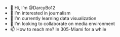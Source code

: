 - 👋 Hi, I’m @DarcyBo12
- 👀 I’m interested in journalism
- 🌱 I’m currently learning data visualization 
- 💞️ I’m looking to collaborate on media environment
- 📫 How to reach me? In 305-Miami for a while 

<!---
DarcyBo12/DarcyBo12 is a ✨ special ✨ repository because its `README.md` (this file) appears on your GitHub profile.
You can click the Preview link to take a look at your changes.
--->
